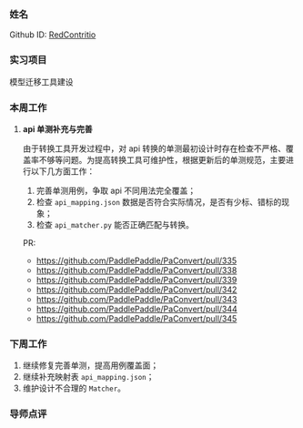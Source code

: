 ### 姓名

Github ID: [RedContritio](https://github.com/RedContritio)

### 实习项目

模型迁移工具建设

### 本周工作

1. **api 单测补充与完善**

    由于转换工具开发过程中，对 api 转换的单测最初设计时存在检查不严格、覆盖率不够等问题。为提高转换工具可维护性，根据更新后的单测规范，主要进行以下几方面工作：

    1. 完善单测用例，争取 api 不同用法完全覆盖；
    2. 检查 `api_mapping.json` 数据是否符合实际情况，是否有少标、错标的现象；
    3. 检查 `api_matcher.py` 能否正确匹配与转换。

    PR:
    - https://github.com/PaddlePaddle/PaConvert/pull/335
    - https://github.com/PaddlePaddle/PaConvert/pull/338
    - https://github.com/PaddlePaddle/PaConvert/pull/339
    - https://github.com/PaddlePaddle/PaConvert/pull/342
    - https://github.com/PaddlePaddle/PaConvert/pull/343
    - https://github.com/PaddlePaddle/PaConvert/pull/344
    - https://github.com/PaddlePaddle/PaConvert/pull/345

### 下周工作

1. 继续修复完善单测，提高用例覆盖面；
2. 继续补充映射表 `api_mapping.json`；
3. 维护设计不合理的 `Matcher`。

### 导师点评